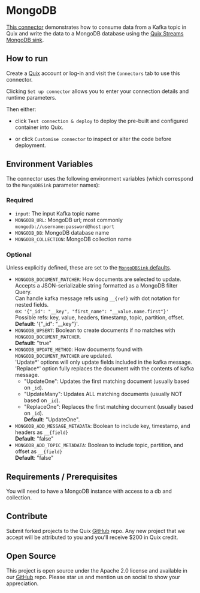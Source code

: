 # MongoDB

[This connector](https://github.com/quixio/quix-samples/tree/main/python/destinations/mongodb) 
demonstrates how to consume data from a Kafka topic in Quix and write the data to a 
MongoDB database using the [Quix Streams MongoDB sink](https://quix.io/docs/quix-streams/connectors/sinks/mongodb-sink.html).

## How to run

Create a [Quix](https://portal.platform.quix.io/signup?xlink=github) account or log-in and visit the `Connectors` tab to use this connector.

Clicking `Set up connector` allows you to enter your connection details and runtime parameters.

Then either: 
* click `Test connection & deploy` to deploy the pre-built and configured container into Quix. 

* or click `Customise connector` to inspect or alter the code before deployment.

## Environment Variables

The connector uses the following environment variables (which correspond to the 
`MongoDBSink` parameter names):

### Required
- `input`: The input Kafka topic name
- `MONGODB_URL`: MongoDB url; most commonly `mongodb://username:password@host:port`
- `MONGODB_DB`: MongoDB database name
- `MONGODB_COLLECTION`: MongoDB collection name

### Optional
Unless explicitly defined, these are set to the [`MongoDBSink` defaults](https://quix.io/docs/quix-streams/connectors/sinks/mongodb-sink.html#configuration-options).

- `MONGODB_DOCUMENT_MATCHER`: How documents are selected to update.    
    Accepts a JSON-serializable string formatted as a MongoDB filter Query.    
    Can handle kafka message refs using `__{ref}` with dot notation for nested fields.  
    ex: `'{"_id": "__key", "first_name": "__value.name.first"}'`    
    Possible refs: key, value, headers, timestamp, topic, partition, offset.    
    **Default**: '{"_id": "__key"}'.
- `MONGODB_UPSERT`: Boolean to create documents if no matches with `MONGODB_DOCUMENT_MATCHER`.    
    **Default**: "true"
- `MONGODB_UPDATE_METHOD`: How documents found with `MONGODB_DOCUMENT_MATCHER` are updated.    
    'Update*' options will only update fields included in the kafka message.    
    'Replace*' option fully replaces the document with the contents of kafka message.    
    - "UpdateOne": Updates the first matching document (usually based on `_id`).    
    - "UpdateMany": Updates ALL matching documents (usually NOT based on `_id`).    
    - "ReplaceOne": Replaces the first matching document (usually based on `_id`).    
    **Default**: "UpdateOne".
- `MONGODB_ADD_MESSAGE_METADATA`: Boolean to include key, timestamp, and headers as `__{field}`    
    **Default**: "false"
- `MONGODB_ADD_TOPIC_METADATA`: Boolean to include topic, partition, and offset as `__{field}`    
    **Default**: "false"


## Requirements / Prerequisites

You will need to have a MongoDB instance with access to a db and collection.

## Contribute

Submit forked projects to the Quix [GitHub](https://github.com/quixio/quix-samples) repo. Any new project that we accept will be attributed to you and you'll receive $200 in Quix credit.

## Open Source

This project is open source under the Apache 2.0 license and available in our [GitHub](https://github.com/quixio/quix-samples) repo. Please star us and mention us on social to show your appreciation.
